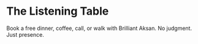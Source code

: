 # The Listening Table

Book a free dinner, coffee, call, or walk with Brilliant Aksan. No judgment. Just presence.

<!-- Test deploy change --> 